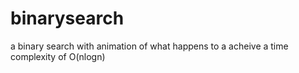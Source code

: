 # binarysearch
a binary search with animation of what happens to a acheive a time complexity of O(nlogn)

